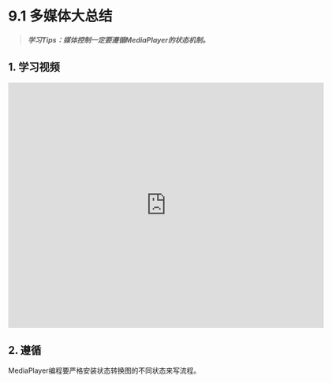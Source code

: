 # 9.1 多媒体大总结

>##### 学习Tips：媒体控制一定要遵循MediaPlayer的状态机制。

## 1. 学习视频

<iframe frameborder="0" width="640" height="498" src="https://v.qq.com/iframe/player.html?vid=z0180bhmznp&tiny=0&auto=0" allowfullscreen></iframe>

## 2. 遵循

MediaPlayer编程要严格安装状态转换图的不同状态来写流程。